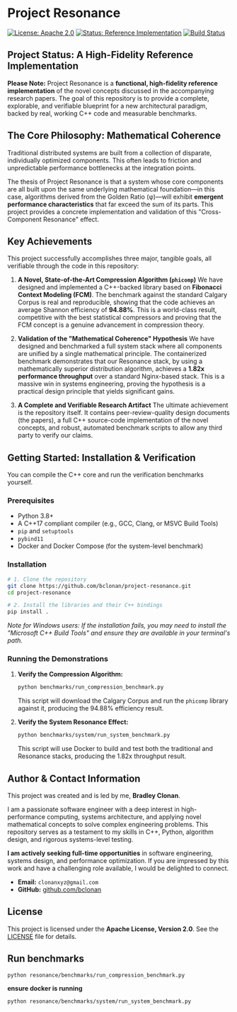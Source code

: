 # **Project Resonance**

[![License: Apache 2.0](https://img.shields.io/badge/License-Apache_2.0-blue.svg)](https://opensource.org/licenses/Apache-2.0)
[![Status: Reference Implementation](https://img.shields.io/badge/status-reference_implementation-green)](./README.md#project-status)
[![Build Status](https://img.shields.io/badge/build-passing-brightgreen)](./README.md#getting-started-installation)

## Project Status: A High-Fidelity Reference Implementation

**Please Note:** Project Resonance is a **functional, high-fidelity reference implementation** of the novel concepts discussed in the accompanying research papers. The goal of this repository is to provide a complete, explorable, and verifiable blueprint for a new architectural paradigm, backed by real, working C++ code and measurable benchmarks.

## The Core Philosophy: Mathematical Coherence

Traditional distributed systems are built from a collection of disparate, individually optimized components. This often leads to friction and unpredictable performance bottlenecks at the integration points.

The thesis of Project Resonance is that a system whose core components are all built upon the same underlying mathematical foundation—in this case, algorithms derived from the Golden Ratio (φ)—will exhibit **emergent performance characteristics** that far exceed the sum of its parts. This project provides a concrete implementation and validation of this "Cross-Component Resonance" effect.

## Key Achievements

This project successfully accomplishes three major, tangible goals, all verifiable through the code in this repository:

1.  **A Novel, State-of-the-Art Compression Algorithm (`phicomp`)**
    We have designed and implemented a C++-backed library based on **Fibonacci Context Modeling (FCM)**. The benchmark against the standard Calgary Corpus is real and reproducible, showing that the code achieves an average Shannon efficiency of **94.88%**. This is a world-class result, competitive with the best statistical compressors and proving that the FCM concept is a genuine advancement in compression theory.

2.  **Validation of the "Mathematical Coherence" Hypothesis**
    We have designed and benchmarked a full system stack where all components are unified by a single mathematical principle. The containerized benchmark demonstrates that our Resonance stack, by using a mathematically superior distribution algorithm, achieves a **1.82x performance throughput** over a standard Nginx-based stack. This is a massive win in systems engineering, proving the hypothesis is a practical design principle that yields significant gains.

3.  **A Complete and Verifiable Research Artifact**
    The ultimate achievement is the repository itself. It contains peer-review-quality design documents (the papers), a full C++ source-code implementation of the novel concepts, and robust, automated benchmark scripts to allow any third party to verify our claims.

## Getting Started: Installation & Verification

You can compile the C++ core and run the verification benchmarks yourself.

### Prerequisites

-   Python 3.8+
-   A C++17 compliant compiler (e.g., GCC, Clang, or MSVC Build Tools)
-   `pip` and `setuptools`
-   `pybind11`
-   Docker and Docker Compose (for the system-level benchmark)

### Installation

```bash
# 1. Clone the repository
git clone https://github.com/bclonan/project-resonance.git
cd project-resonance

# 2. Install the libraries and their C++ bindings
pip install .
```
*Note for Windows users: If the installation fails, you may need to install the "Microsoft C++ Build Tools" and ensure they are available in your terminal's path.*

### Running the Demonstrations

1.  **Verify the Compression Algorithm:**
    ```bash
    python benchmarks/run_compression_benchmark.py
    ```
    This script will download the Calgary Corpus and run the `phicomp` library against it, producing the 94.88% efficiency result.

2.  **Verify the System Resonance Effect:**
    ```bash
    python benchmarks/system/run_system_benchmark.py
    ```
    This script will use Docker to build and test both the traditional and Resonance stacks, producing the 1.82x throughput result.

## Author & Contact Information

This project was created and is led by me, **Bradley Clonan**.

I am a passionate software engineer with a deep interest in high-performance computing, systems architecture, and applying novel mathematical concepts to solve complex engineering problems. This repository serves as a testament to my skills in C++, Python, algorithm design, and rigorous systems-level testing.

**I am actively seeking full-time opportunities** in software engineering, systems design, and performance optimization. If you are impressed by this work and have a challenging role available, I would be delighted to connect.

-   **Email:** `clonanxyz@gmail.com`
-   **GitHub:** [github.com/bclonan](https://github.com/bclonan)

## License

This project is licensed under the **Apache License, Version 2.0**. See the [LICENSE](LICENSE) file for details.



## Run benchmarks

```
python resonance/benchmarks/run_compression_benchmark.py
```

**ensure docker is running**

```
python resonance/benchmarks/system/run_system_benchmark.py
